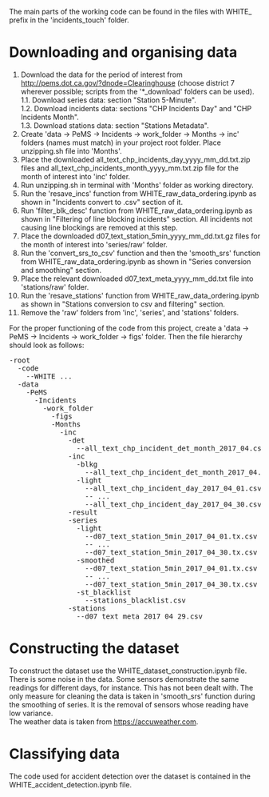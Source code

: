 The main parts of the working code can be found in the files with WHITE_ prefix in the 'incidents_touch' folder.  
# Downloading and organising data
1. Download the data for the period of interest from http://pems.dot.ca.gov/?dnode=Clearinghouse (choose district 7 wherever possible; scripts from the '*_download' folders can be used).  
  1.1. Download series data: section "Station 5-Minute".  
  1.2. Download incidents data: sections "CHP Incidents Day" and "CHP Incidents Month".  
  1.3. Download stations data: section "Stations Metadata".
2. Create 'data -> PeMS -> Incidents -> work_folder -> Months -> inc' folders (names must match) in your project root folder. Place unzipping.sh file into 'Months'.  
3. Place the downloaded all_text_chp_incidents_day_yyyy_mm_dd.txt.zip files and all_text_chp_incidents_month_yyyy_mm.txt.zip file for the month of interest into 'inc' folder.  
4. Run unzipping.sh in terminal with 'Months' folder as working directory.  
5. Run the 'resave_incs' function from WHITE_raw_data_ordering.ipynb as shown in "Incidents convert to .csv" section of it. 
6. Run 'filter_blk_desc' function from WHITE_raw_data_ordering.ipynb as shown in "Filtering of line blocking incidents" section. All incidents not causing line blockings are removed at this step.  
7. Place the downloaded d07_text_station_5min_yyyy_mm_dd.txt.gz files for the month of interest into 'series/raw' folder.  
8. Run the 'convert_srs_to_csv' function and then the 'smooth_srs' function from WHITE_raw_data_ordering.ipynb as shown in "Series conversion and smoothing" section.  
9. Place the relevant downloaded d07_text_meta_yyyy_mm_dd.txt file into 'stations/raw' folder.  
10. Run the 'resave_stations' function from WHITE_raw_data_ordering.ipynb as shown in "Stations conversion to csv and filtering" section. 
11. Remove the 'raw' folders from 'inc', 'series', and 'stations' folders.  

For the proper functioning of the code from this project, create a 'data -> PeMS -> Incidents -> work_folder -> figs' folder. Then the file hierarchy should look as follows:  
<pre>
-root  
  -code  
    --WHITE ...  
  -data  
    -PeMS  
      -Incidents  
        -work_folder  
          -figs  
          -Months  
            -inc  
              -det  
                --all_text_chp_incident_det_month_2017_04.csv  
              -inc  
                -blkg  
                  --all_text_chp_incident_det_month_2017_04.csv  
                -light  
                  --all_text_chp_incident_day_2017_04_01.csv  
                  -- ...  
                  --all_text_chp_incident_day_2017_04_30.csv  
              -result  
              -series  
                -light  
                  --d07_text_station_5min_2017_04_01.tx.csv  
                  -- ...  
                  --d07_text_station_5min_2017_04_30.tx.csv  
                -smoothed  
                  --d07_text_station_5min_2017_04_01.tx.csv  
                  -- ...  
                  --d07_text_station_5min_2017_04_30.tx.csv  
                -st_blacklist  
                  --stations_blacklist.csv  
              -stations  
                --d07_text_meta_2017_04_29.csv  
</pre>

# Constructing the dataset
To construct the dataset use the WHITE_dataset_construction.ipynb file. There is some noise in the data. Some sensors demonstrate the same readings for different days, for instance. This has not been dealt with. The only measure for cleaning the data is taken in 'smooth_srs' function during the smoothing of series. It is the removal of sensors whose reading have low variance.  
The weather data is taken from https://accuweather.com.  
# Classifying data
The code used for accident detection over the dataset is contained in the WHITE_accident_detection.ipynb file.
